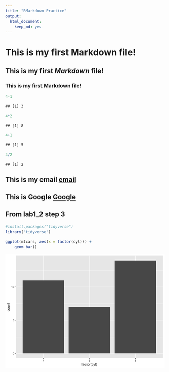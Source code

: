 ```yaml
---
title: "RMarkdown Practice"
output: 
  html_document: 
    keep_md: yes
---
```





# This is my first **Markdown** file!

## This is my first _Markdown_ file!

### This is my first Markdown file!


```r
4-1
```

```
## [1] 3
```

```r
4*2
```

```
## [1] 8
```

```r
4+1
```

```
## [1] 5
```

```r
4/2
```

```
## [1] 2
```
## This is my email [email](mailto:hlkempf@ucdavis.edu)

## This is Google [Google](http://www.google.com)

## From lab1_2 step 3 

```r
#install.packages("tidyverse")
library("tidyverse")
```


```r
ggplot(mtcars, aes(x = factor(cyl))) +
    geom_bar()
```

![](RMarkdown-Practice_files/figure-html/unnamed-chunk-3-1.png)<!-- -->


